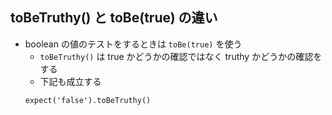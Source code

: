 ## toBeTruthy() と toBe(true) の違い
- boolean の値のテストをするときは `toBe(true)` を使う
    - `toBeTruthy()` は true かどうかの確認ではなく truthy かどうかの確認をする
    - 下記も成立する
    ```
    expect('false').toBeTruthy()
    ```
